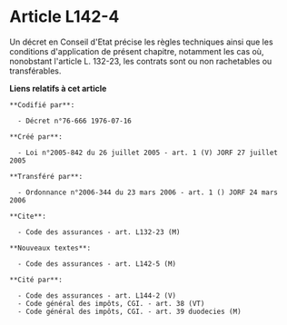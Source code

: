 # Article L142-4

Un décret en Conseil d'Etat précise les règles techniques ainsi que les conditions d'application de présent chapitre,
notamment les cas où, nonobstant l'article L. 132-23, les contrats sont ou non rachetables ou transférables.

**Liens relatifs à cet article**

	**Codifié par**:

	  - Décret n°76-666 1976-07-16

	**Créé par**:

	  - Loi n°2005-842 du 26 juillet 2005 - art. 1 (V) JORF 27 juillet 2005

	**Transféré par**:

	  - Ordonnance n°2006-344 du 23 mars 2006 - art. 1 () JORF 24 mars 2006

	**Cite**:

	  - Code des assurances - art. L132-23 (M)

	**Nouveaux textes**:

	  - Code des assurances - art. L142-5 (M)

	**Cité par**:

	  - Code des assurances - art. L144-2 (V)
	  - Code général des impôts, CGI. - art. 38 (VT)
	  - Code général des impôts, CGI. - art. 39 duodecies (M)
